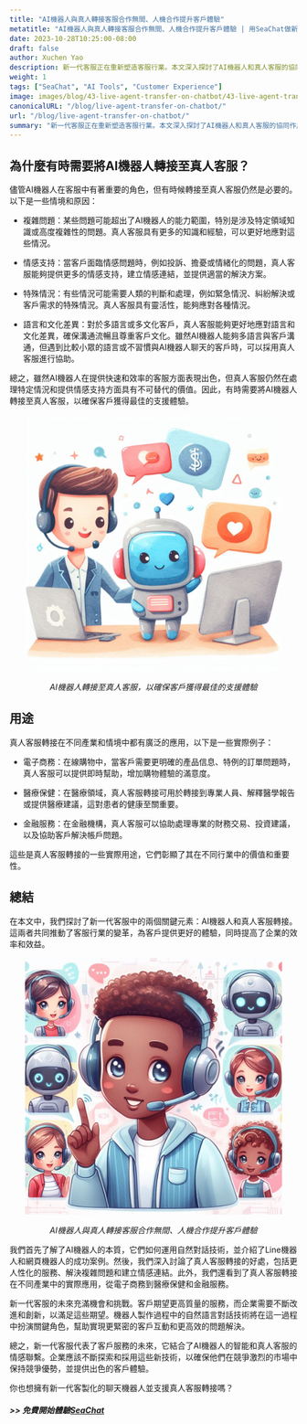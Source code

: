 ```yaml
---
title: "AI機器人與真人轉接客服合作無間、人機合作提升客戶體驗"
metatitle: "AI機器人與真人轉接客服合作無間、人機合作提升客戶體驗 | 用SeaChat做新一代聊天機器人系列"
date: 2023-10-28T10:25:00-08:00
draft: false
author: Xuchen Yao
description: 新一代客服正在重新塑造客服行業。本文深入探討了AI機器人和真人客服的協同作用，以提供更智能且人性化的支援，並解釋了為什麼有時需要平衡這兩者之間的關係。我們將討論技術的進步如何塑造客戶體驗和企業運營。
weight: 1
tags: ["SeaChat", "AI Tools", "Customer Experience"]
image: images/blog/43-live-agent-transfer-on-chatbot/43-live-agent-transfer-on-chatbot.png
canonicalURL: "/blog/live-agent-transfer-on-chatbot/"
url: "/blog/live-agent-transfer-on-chatbot/"
summary: "新一代客服正在重新塑造客服行業。本文深入探討了AI機器人和真人客服的協同作用，以提供更智能且人性化的支援，並解釋了為什麼有時需要平衡這兩者之間的關係。我們將討論技術的進步如何塑造客戶體驗和企業運營。"
---
```


## 為什麼有時需要將AI機器人轉接至真人客服？
儘管AI機器人在客服中有著重要的角色，但有時候轉接至真人客服仍然是必要的。以下是一些情境和原因：

- 複雜問題：某些問題可能超出了AI機器人的能力範圍，特別是涉及特定領域知識或高度複雜性的問題。真人客服具有更多的知識和經驗，可以更好地應對這些情況。

- 情感支持：當客戶面臨情感問題時，例如投訴、擔憂或情緒化的問題，真人客服能夠提供更多的情感支持，建立情感連結，並提供適當的解決方案。

- 特殊情況：有些情況可能需要人類的判斷和處理，例如緊急情況、糾紛解決或客戶需求的特殊情況。真人客服具有靈活性，能夠應對各種情況。

- 語言和文化差異：對於多語言或多文化客戶，真人客服能夠更好地應對語言和文化差異，確保溝通流暢且尊重客戶文化。雖然AI機器人能夠多語言與客戶溝通，但遇到比較小眾的語言或不習慣與AI機器人聊天的客戶時，可以採用真人客服進行協助。

總之，雖然AI機器人在提供快速和效率的客服方面表現出色，但真人客服仍然在處理特定情況和提供情感支持方面具有不可替代的價值。因此，有時需要將AI機器人轉接至真人客服，以確保客戶獲得最佳的支援體驗。

<center>
<img height="450px" src="/images/blog/43-live-agent-transfer-on-chatbot/1-ai-chatbot-transfer-to-live-agent.jpeg" alt="AI聊天機器人轉接至真人客服，以確保客戶獲得最佳的支援體驗"/>

*AI機器人轉接至真人客服，以確保客戶獲得最佳的支援體驗*
</center>

## 用途
真人客服轉接在不同產業和情境中都有廣泛的應用，以下是一些實際例子：

- 電子商務：在線購物中，當客戶需要更明確的產品信息、特例的訂單問題時，真人客服可以提供即時幫助，增加購物體驗的滿意度。

- 醫療保健：在醫療領域，真人客服轉接可用於轉接到專業人員、解釋醫學報告或提供醫療建議，這對患者的健康至關重要。

- 金融服務：在金融機構，真人客服可以協助處理專業的財務交易、投資建議，以及協助客戶解決帳戶問題。

這些是真人客服轉接的一些實際用途，它們彰顯了其在不同行業中的價值和重要性。

## 總結
在本文中，我們探討了新一代客服中的兩個關鍵元素：AI機器人和真人客服轉接。這兩者共同推動了客服行業的變革，為客戶提供更好的體驗，同時提高了企業的效率和效益。

<center>
<img height="450px" src="/images/blog/43-live-agent-transfer-on-chatbot/2-ai-chatbot-live-agent-collaboration.jpeg" alt="AI機器人與真人轉接客服合作無間、人機合作提升客戶體驗"/>

*AI機器人與真人轉接客服合作無間、人機合作提升客戶體驗*
</center>


我們首先了解了AI機器人的本質，它們如何運用自然對話技術，並介紹了Line機器人和網頁機器人的成功案例。然後，我們深入討論了真人客服轉接的好處，包括更人性化的服務、解決複雜問題和建立情感連結。此外，我們還看到了真人客服轉接在不同產業中的實際應用，從電子商務到醫療保健和金融服務。

新一代客服的未來充滿機會和挑戰。客戶期望更高質量的服務，而企業需要不斷改進和創新，以滿足這些期望。機器人製作過程中的自然語言對話技術將在這一過程中扮演關鍵角色，幫助實現更緊密的客戶互動和更高效的問題解決。

總之，新一代客服代表了客戶服務的未來，它結合了AI機器人的智能和真人客服的情感聯繫。企業應該不斷探索和採用這些新技術，以確保他們在競爭激烈的市場中保持競爭優勢，並提供出色的客戶體驗。


你也想擁有新一代客製化的聊天機器人並支援真人客服轉接嗎？
##### >> 免費開始體驗[SeaChat](https://chat.seasalt.ai/?utm_source=blog)
